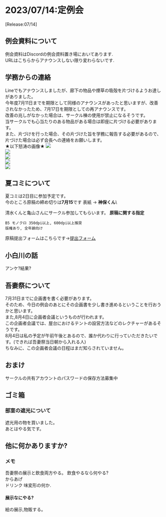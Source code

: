 # 2023/07/14:定例会
[Release:07/14]

## 例会資料について
例会資料はDiscordの例会資料置き場においてあります.\
URLはこちらからアナウンスしない限り変わらないです.

## 学務からの連絡
Lineでもアナウンスしましたが、廊下の物品や煙草の吸殻を片づけるようお達しがありました。\
今年度7月11日までを期限として同様のアナウンスがあったと思いますが、改善されなかったため、7月17日を期限としての再アナウンスです。\
改善の兆しがなかった場合は、サークル棟の使用が禁止になるそうです。\
当サークルでも心当たりのある物品がある場合は即座に片づける必要があります。\
また、片づけを行った場合、その片づけた旨を学務に報告する必要があるので、片づけた場合は必ず会長への連絡をお願いします。\
★以下怒涛の画像★
![](https://cdn.discordapp.com/attachments/661593028170874880/1129309669958090802/2.jpg)\
![](https://cdn.discordapp.com/attachments/661593028170874880/1129309670268473344/1.jpg)\
![](https://cdn.discordapp.com/attachments/661593028170874880/1129309670536912976/2.jpg)\
![](https://cdn.discordapp.com/attachments/661593028170874880/1129309670830506026/d729d0efb1287d5c.jpg)\
![](https://cdn.discordapp.com/attachments/661593028170874880/1129309671111532647/1.jpg)

## 夏コミについて
夏コミは2日目に参加予定です。\
今のところ原稿の締め切りは**7月15**です
表紙 -> **神保くん**\

清水くんと亀山さんにサークル参加してもらいます。
**原稿に関する指定**
```
B5 モノクロ 350dpi以上, 600dpi以上推奨
版権あり, 全年齢向け
```
原稿提出フォームはこちらです->[提出フォーム](https://forms.gle/jCfovFiboK3BQEe89)


## 小白川の話
アンケ?結果?


## 吾妻祭について
7月31日までに企画書を書く必要があります。\
そのため、今日の例会のあとにその企画書を少し書き進めるということを行おうかと思います。\
また,8月4日に企画者会議というものが行われます。\
この企画者会議では、屋台におけるテントの設営方法などのレクチャーがあるそうです。\
8月4日は私の予定が午前午後とあるので、誰か代わりに行っていただきたいです。(できれば吾妻祭当日朝から入れる人)\
ちなみに、この企画者会議の日程はまだ知らされていません。



## おまけ
サークルの共有アカウントのパスワードの保存方法募集中

## ゴミ箱
### 部室の遮光について
遮光用の物を買いました。\
あとはやる気です。
## 他に何かありますか?

### メモ
吾妻祭の展示と飲食両方やる。
飲食やるなら何やる?\
からあげ\
ドリンク
味変形の何か.
#### 展示なにやる?
絵の展示,物販する。
